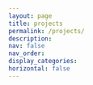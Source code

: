 ```yaml
---
layout: page
title: projects
permalink: /projects/
description: 
nav: false
nav_order: 
display_categories: 
horizontal: false
---
```

